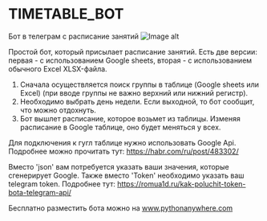 # TIMETABLE_BOT
Бот в телеграм с расписание занятий
![Image alt](https://github.com/BUR1358/kigm23bot/blob/main/kigm23bot_pic.png)

Простой бот, который присылает расписание занятий.
Есть две версии: первая - с использованием Google sheets, вторая - с использованием обычного Excel XLSX-файла.

1) Сначала осуществляется поиск группы в таблице (Google sheets или Excel) (при вводе группы не важно верхний или нижний регистр).
2) Необходимо выбрать день недели. Если выходной, то бот сообщит, что можно отдохнуть.
3) Бот вышлет расписание, которое возьмет из таблицы. Изменяя расписание в Google таблице, оно будет меняться у всех.



Для подключения к гугл таблице нужно использовать Google Api. Подробнее можно прочитать тут: https://habr.com/ru/post/483302/

Вместо 'json' вам потребуется указать ваши значения, которые сгенерирует Google. 
Также вместо 'Token' необходимо указать ваш telegram token. Подробнее тут: https://romua1d.ru/kak-poluchit-token-bota-telegram-api/

Бесплатно разместить бота можно на www.pythonanywhere.com

